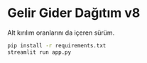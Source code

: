 # Gelir Gider Dağıtım v8

Alt kırılım oranlarını da içeren sürüm.

```bash
pip install -r requirements.txt
streamlit run app.py
```